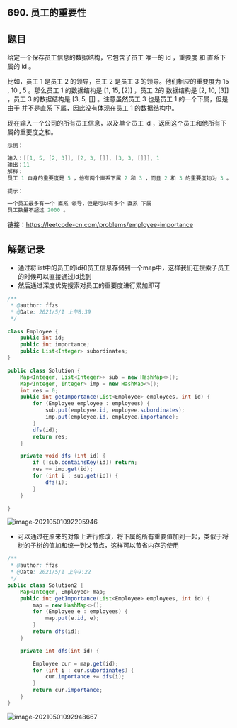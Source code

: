 ## 690. 员工的重要性

## 题目

给定一个保存员工信息的数据结构，它包含了员工 唯一的 id ，重要度 和 直系下属的 id 。

比如，员工 1 是员工 2 的领导，员工 2 是员工 3 的领导。他们相应的重要度为 15 , 10 , 5 。那么员工 1 的数据结构是 [1, 15, [2]] ，员工 2的 数据结构是 [2, 10, [3]] ，员工 3 的数据结构是 [3, 5, []] 。注意虽然员工 3 也是员工 1 的一个下属，但是由于 并不是直系 下属，因此没有体现在员工 1 的数据结构中。

现在输入一个公司的所有员工信息，以及单个员工 id ，返回这个员工和他所有下属的重要度之和。

```java
示例：

输入：[[1, 5, [2, 3]], [2, 3, []], [3, 3, []]], 1
输出：11
解释：
员工 1 自身的重要度是 5 ，他有两个直系下属 2 和 3 ，而且 2 和 3 的重要度均为 3 。因此员工 1 的总重要度是 5 + 3 + 3 = 11 。
```

```java
提示：

一个员工最多有一个 直系 领导，但是可以有多个 直系 下属
员工数量不超过 2000 。
```


链接：https://leetcode-cn.com/problems/employee-importance

## 解题记录

+ 通过将list中的员工的id和员工信息存储到一个map中，这样我们在搜索子员工的时候可以直接通过id找到
+ 然后通过深度优先搜索对员工的重要度进行累加即可

```java
/**
 * @author: ffzs
 * @Date: 2021/5/1 上午8:39
 */

class Employee {
    public int id;
    public int importance;
    public List<Integer> subordinates;
}

public class Solution {
    Map<Integer, List<Integer>> sub = new HashMap<>();
    Map<Integer, Integer> imp = new HashMap<>();
    int res = 0;
    public int getImportance(List<Employee> employees, int id) {
        for (Employee employee : employees) {
            sub.put(employee.id, employee.subordinates);
            imp.put(employee.id, employee.importance);
        }
        dfs(id);
        return res;
    }

    private void dfs (int id) {
        if (!sub.containsKey(id)) return;
        res += imp.get(id);
        for (int i : sub.get(id)) {
            dfs(i);
        }
    }

}
```

![image-20210501092205946](https://gitee.com/ffzs/picture_go/raw/master/img/image-20210501092205946.png)

+ 可以通过在原来的对象上进行修改，将下属的所有重要值加到一起，类似于将树的子树的值加和统一到父节点，这样可以节省内存的使用

```java
/**
 * @author: ffzs
 * @Date: 2021/5/1 上午9:22
 */
public class Solution2 {
    Map<Integer, Employee> map;
    public int getImportance(List<Employee> employees, int id) {
        map = new HashMap<>();
        for (Employee e : employees) {
            map.put(e.id, e);
        }
        return dfs(id);
    }

    private int dfs(int id) {

        Employee cur = map.get(id);
        for (int i : cur.subordinates) {
            cur.importance += dfs(i);
        }
        return cur.importance;
    }
}
```

![image-20210501092948667](https://gitee.com/ffzs/picture_go/raw/master/img/image-20210501092948667.png)